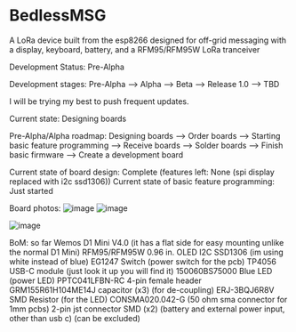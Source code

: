 # BedlessMSG
A LoRa device built from the esp8266 designed for off-grid messaging with a display, keyboard, battery, and a RFM95/RFM95W LoRa tranceiver


Development Status:
Pre-Alpha

Development stages: Pre-Alpha --> Alpha --> Beta --> Release 1.0 --> TBD


I will be trying my best to push frequent updates.

Current state: Designing boards

Pre-Alpha/Alpha roadmap: Designing boards --> Order boards --> Starting basic feature programming --> Receive boards --> Solder boards --> Finish basic firmware --> Create a development board

Current state of board design: Complete (features left: None (spi display replaced with i2c ssd1306))
Current state of basic feature programming: Just started

Board photos:
![image](https://github.com/BedlessBlade/BedlessMSG/assets/71991602/276aa1a7-efaa-4d1b-ae5c-9d6fcf4c3274)
![image](https://github.com/BedlessBlade/BedlessMSG/assets/71991602/a83e57b3-5d67-4a06-9c06-ffafa56d16b4)

![image](https://github.com/BedlessBlade/BedlessMSG/assets/71991602/11e85a3d-eca7-4a9f-811e-a79429c062d1)

BoM: so far
Wemos D1 Mini V4.0 (it has a flat side for easy mounting unlike the normal D1 Mini)
RFM95/RFM95W
0.96 in. OLED I2C SSD1306 (im using white instead of blue)
EG1247 Switch (power switch for the pcb)
TP4056 USB-C module (just look it up you will find it)
‎150060BS75000‎ Blue LED (power LED)
‎PPTC041LFBN-RC‎ 4-pin female header
GRM155R61H104ME14J capacitor (x3) (for de-coupling)
ERJ-3BQJ6R8V SMD Resistor (for the LED)
CONSMA020.042-G (50 ohm sma connector for 1mm pcbs)
2-pin jst connector SMD (x2) (battery and external power input, other than usb c) (can be excluded)
